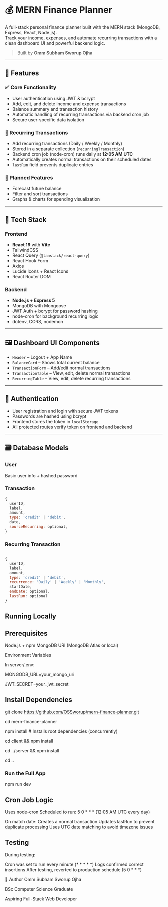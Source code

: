 # 💰 MERN Finance Planner

A full-stack personal finance planner built with the MERN stack (MongoDB, Express, React, Node.js).  
Track your income, expenses, and automate recurring transactions with a clean dashboard UI and powerful backend logic.

> Built by **Omm Subham Sworup Ojha**

---

## 🚀 Features

### ✅ Core Functionality
- User authentication using JWT & bcrypt
- Add, edit, and delete income and expense transactions
- Balance summary and transaction history
- Automatic handling of recurring transactions via backend cron job
- Secure user-specific data isolation

### 🔁 Recurring Transactions
- Add recurring transactions (Daily / Weekly / Monthly)
- Stored in a separate collection (`recurringTransaction`)
- Backend cron job (node-cron) runs daily at **12:05 AM UTC**
- Automatically creates normal transactions on their scheduled dates
- `lastRun` field prevents duplicate entries

### 🧠 Planned Features
- Forecast future balance
- Filter and sort transactions
- Graphs & charts for spending visualization

---

## 🧱 Tech Stack

### Frontend
- **React 19** with **Vite**
- TailwindCSS
- React Query (`@tanstack/react-query`)
- React Hook Form
- Axios
- Lucide Icons + React Icons
- React Router DOM

### Backend
- **Node.js + Express 5**
- MongoDB with Mongoose
- JWT Auth + bcrypt for password hashing
- node-cron for background recurring logic
- dotenv, CORS, nodemon

---

## 🖼 Dashboard UI Components

- `Header` – Logout + App Name
- `BalanceCard` – Shows total current balance
- `TransactionForm` – Add/edit normal transactions
- `TransactionTable` – View, edit, delete normal transactions
- `RecurringTable` – View, edit, delete recurring transactions

---

## 🔐 Authentication

- User registration and login with secure JWT tokens
- Passwords are hashed using bcrypt
- Frontend stores the token in `localStorage`
- All protected routes verify token on frontend and backend

---

## 🗃 Database Models

### User
Basic user info + hashed password

### Transaction
```js
{
  userID,
  label,
  amount,
  type: 'credit' | 'debit',
  date,
  sourceRecurring: optional,
}

```
### Recurring Transaction

```js

{
  userID,
  label,
  amount,
  type: 'credit' | 'debit',
  recurrence: 'Daily' | 'Weekly' | 'Monthly',
  startDate,
  endDate: optional,
  lastRun: optional
}
```

## Running Locally
## Prerequisites

Node.js + npm
MongoDB URI (MongoDB Atlas or local)

Environment Variables

In server/.env:

MONGODB_URL=your_mongo_uri

JWT_SECRET=your_jwt_secret

## Install Dependencies

git clone https://github.com/OSSworup/mern-finance-planner.git

cd mern-finance-planner

npm install           # Installs root dependencies (concurrently)

cd client && npm install

cd ../server && npm install

cd ..

### Run the Full App

npm run dev

## Cron Job Logic

Uses node-cron
Scheduled to run: 5 0 * * * (12:05 AM UTC every day)

On match date:
Creates a normal transaction
Updates lastRun to prevent duplicate processing
Uses UTC date matching to avoid timezone issues



## Testing
During testing:

Cron was set to run every minute (* * * * *)
Logs confirmed correct insertions
After testing, reverted to production schedule (5 0 * * *)

👤 Author
Omm Subham Sworup Ojha  

BSc Computer Science Graduate

Aspiring Full-Stack Web Developer
